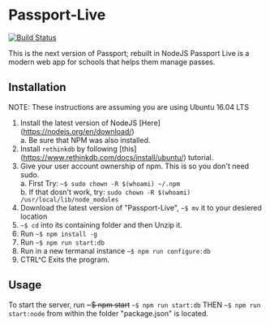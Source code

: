 # Passport-Live
[![Build Status](https://travis-ci.org/poster983/Passport-Live.svg?branch=master)](https://travis-ci.org/poster983/Passport-Live)  

This is the next version of Passport; rebuilt in NodeJS
Passport Live is a modern web app for schools that helps them manage passes.
## Installation
NOTE: These instructions are assuming you are using Ubuntu 16.04 LTS  
1. Install the latest version of NodeJS [Here] (https://nodejs.org/en/download/)  
   a. Be sure that NPM was also installed.  
2. Install `rethinkdb` by following [this] (https://www.rethinkdb.com/docs/install/ubuntu/) tutorial.  
3. Give your user account ownership of npm.  This is so you don't need sudo.  
   a. First Try: `~$ sudo chown -R $(whoami) ~/.npm`  
   b. If that dosn't work, try: `sudo chown -R $(whoami) /usr/local/lib/node_modules`  
4. Download the latest version of "Passport-Live", `~$ mv` it to your desiered location  
5. `~$ cd` into its containing folder and then Unzip it.  
6. Run `~$ npm install -g`  
7. Run `~$ npm run start:db`  
8. Run in a new termanal instance `~$ npm run configure:db`  
9. CTRL^C Exits the program.

## Usage
To start the server, run ~~~$ npm start~~ `~$ npm run start:db` THEN `~$ npm run start:node` from within the folder "package.json" is located.
